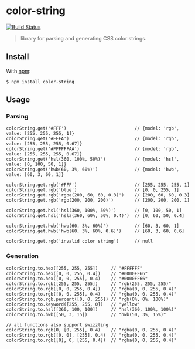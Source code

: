 color-string
============

[![Build Status](https://travis-ci.org/Qix-/color-string.svg?branch=master)](https://travis-ci.org/Qix-/color-string)

> library for parsing and generating CSS color strings.

Install
-------

With [npm](http://npmjs.org/):

    $ npm install color-string

Usage
-----

### Parsing

    colorString.get('#FFF')                          // {model: 'rgb', value: [255, 255, 255, 1]}
    colorString.get('#FFFA')                         // {model: 'rgb', value: [255, 255, 255, 0.67]}
    colorString.get('#FFFFFFAA')                     // {model: 'rgb', value: [255, 255, 255, 0.67]}
    colorString.get('hsl(360, 100%, 50%)')           // {model: 'hsl', value: [0, 100, 50, 1]}
    colorString.get('hwb(60, 3%, 60%)')              // {model: 'hwb', value: [60, 3, 60, 1]}

    colorString.get.rgb('#FFF')                      // [255, 255, 255, 1]
    colorString.get.rgb('blue')                      // [0, 0, 255, 1]
    colorString.get.rgb('rgba(200, 60, 60, 0.3)')    // [200, 60, 60, 0.3]
    colorString.get.rgb('rgb(200, 200, 200)')        // [200, 200, 200, 1]

    colorString.get.hsl('hsl(360, 100%, 50%)')       // [0, 100, 50, 1]
    colorString.get.hsl('hsla(360, 60%, 50%, 0.4)')  // [0, 60, 50, 0.4]

    colorString.get.hwb('hwb(60, 3%, 60%)')          // [60, 3, 60, 1]
    colorString.get.hwb('hwb(60, 3%, 60%, 0.6)')     // [60, 3, 60, 0.6]

    colorString.get.rgb('invalid color string')      // null

### Generation

    colorString.to.hex([255, 255, 255])     // "#FFFFFF"
    colorString.to.hex([0, 0, 255, 0.4])    // "#0000FF66"
    colorString.to.hex([0, 0, 255], 0.4)    // "#0000FF66"
    colorString.to.rgb([255, 255, 255])     // "rgb(255, 255, 255)"
    colorString.to.rgb([0, 0, 255, 0.4])    // "rgba(0, 0, 255, 0.4)"
    colorString.to.rgb([0, 0, 255], 0.4)    // "rgba(0, 0, 255, 0.4)"
    colorString.to.rgb.percent([0, 0, 255]) // "rgb(0%, 0%, 100%)"
    colorString.to.keyword([255, 255, 0])   // "yellow"
    colorString.to.hsl([360, 100, 100])     // "hsl(360, 100%, 100%)"
    colorString.to.hwb([50, 3, 15])         // "hwb(50, 3%, 15%)"

    // all functions also support swizzling
    colorString.to.rgb(0, [0, 255], 0.4)    // "rgba(0, 0, 255, 0.4)"
    colorString.to.rgb([0, 0], [255], 0.4)  // "rgba(0, 0, 255, 0.4)"
    colorString.to.rgb([0], 0, [255, 0.4])  // "rgba(0, 0, 255, 0.4)"
